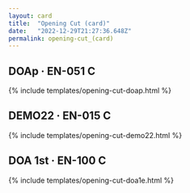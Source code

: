 ```yaml
---
layout: card
title:  "Opening Cut (card)"
date:   "2022-12-29T21:27:36.648Z"
permalink: opening-cut_(card)
---
```


## DOAp &middot; EN-051 C

{% include templates/opening-cut-doap.html %}


## DEMO22 &middot; EN-015 C

{% include templates/opening-cut-demo22.html %}


## DOA 1st &middot; EN-100 C

{% include templates/opening-cut-doa1e.html %}
